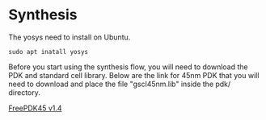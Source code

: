 
# Synthesis

The yosys need to install on Ubuntu.

    sudo apt inatall yosys

Before you start using the synthesis flow, you will need to download the PDK and standard cell library.  Below are the link for 45nm PDK that you will need to download and place the file "gscl45nm.lib" inside the pdk/ directory.

<A href="https://www.eda.ncsu.edu/wiki/FreePDK45:Contents">FreePDK45 v1.4</A>
